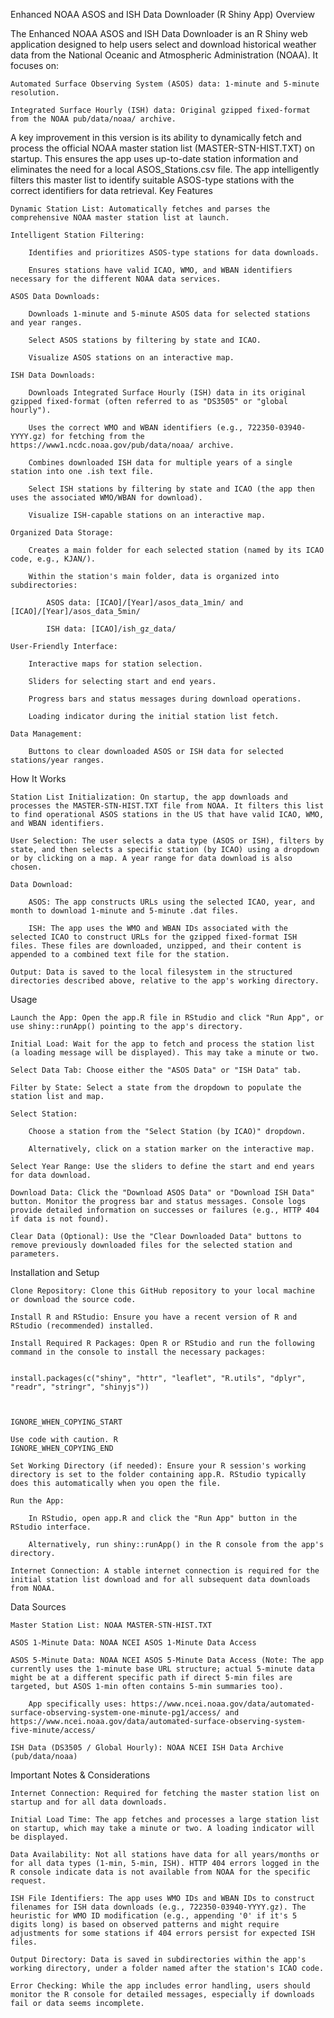 Enhanced NOAA ASOS and ISH Data Downloader (R Shiny App)
Overview

The Enhanced NOAA ASOS and ISH Data Downloader is an R Shiny web application designed to help users select and download historical weather data from the National Oceanic and Atmospheric Administration (NOAA). It focuses on:

    Automated Surface Observing System (ASOS) data: 1-minute and 5-minute resolution.

    Integrated Surface Hourly (ISH) data: Original gzipped fixed-format from the NOAA pub/data/noaa/ archive.

A key improvement in this version is its ability to dynamically fetch and process the official NOAA master station list (MASTER-STN-HIST.TXT) on startup. This ensures the app uses up-to-date station information and eliminates the need for a local ASOS_Stations.csv file. The app intelligently filters this master list to identify suitable ASOS-type stations with the correct identifiers for data retrieval.
Key Features

    Dynamic Station List: Automatically fetches and parses the comprehensive NOAA master station list at launch.

    Intelligent Station Filtering:

        Identifies and prioritizes ASOS-type stations for data downloads.

        Ensures stations have valid ICAO, WMO, and WBAN identifiers necessary for the different NOAA data services.

    ASOS Data Downloads:

        Downloads 1-minute and 5-minute ASOS data for selected stations and year ranges.

        Select ASOS stations by filtering by state and ICAO.

        Visualize ASOS stations on an interactive map.

    ISH Data Downloads:

        Downloads Integrated Surface Hourly (ISH) data in its original gzipped fixed-format (often referred to as "DS3505" or "global hourly").

        Uses the correct WMO and WBAN identifiers (e.g., 722350-03940-YYYY.gz) for fetching from the https://www1.ncdc.noaa.gov/pub/data/noaa/ archive.

        Combines downloaded ISH data for multiple years of a single station into one .ish text file.

        Select ISH stations by filtering by state and ICAO (the app then uses the associated WMO/WBAN for download).

        Visualize ISH-capable stations on an interactive map.

    Organized Data Storage:

        Creates a main folder for each selected station (named by its ICAO code, e.g., KJAN/).

        Within the station's main folder, data is organized into subdirectories:

            ASOS data: [ICAO]/[Year]/asos_data_1min/ and [ICAO]/[Year]/asos_data_5min/

            ISH data: [ICAO]/ish_gz_data/

    User-Friendly Interface:

        Interactive maps for station selection.

        Sliders for selecting start and end years.

        Progress bars and status messages during download operations.

        Loading indicator during the initial station list fetch.

    Data Management:

        Buttons to clear downloaded ASOS or ISH data for selected stations/year ranges.

How It Works

    Station List Initialization: On startup, the app downloads and processes the MASTER-STN-HIST.TXT file from NOAA. It filters this list to find operational ASOS stations in the US that have valid ICAO, WMO, and WBAN identifiers.

    User Selection: The user selects a data type (ASOS or ISH), filters by state, and then selects a specific station (by ICAO) using a dropdown or by clicking on a map. A year range for data download is also chosen.

    Data Download:

        ASOS: The app constructs URLs using the selected ICAO, year, and month to download 1-minute and 5-minute .dat files.

        ISH: The app uses the WMO and WBAN IDs associated with the selected ICAO to construct URLs for the gzipped fixed-format ISH files. These files are downloaded, unzipped, and their content is appended to a combined text file for the station.

    Output: Data is saved to the local filesystem in the structured directories described above, relative to the app's working directory.

Usage

    Launch the App: Open the app.R file in RStudio and click "Run App", or use shiny::runApp() pointing to the app's directory.

    Initial Load: Wait for the app to fetch and process the station list (a loading message will be displayed). This may take a minute or two.

    Select Data Tab: Choose either the "ASOS Data" or "ISH Data" tab.

    Filter by State: Select a state from the dropdown to populate the station list and map.

    Select Station:

        Choose a station from the "Select Station (by ICAO)" dropdown.

        Alternatively, click on a station marker on the interactive map.

    Select Year Range: Use the sliders to define the start and end years for data download.

    Download Data: Click the "Download ASOS Data" or "Download ISH Data" button. Monitor the progress bar and status messages. Console logs provide detailed information on successes or failures (e.g., HTTP 404 if data is not found).

    Clear Data (Optional): Use the "Clear Downloaded Data" buttons to remove previously downloaded files for the selected station and parameters.

Installation and Setup

    Clone Repository: Clone this GitHub repository to your local machine or download the source code.

    Install R and RStudio: Ensure you have a recent version of R and RStudio (recommended) installed.

    Install Required R Packages: Open R or RStudio and run the following command in the console to install the necessary packages:

          
    install.packages(c("shiny", "httr", "leaflet", "R.utils", "dplyr", "readr", "stringr", "shinyjs"))

        

    IGNORE_WHEN_COPYING_START

    Use code with caution. R
    IGNORE_WHEN_COPYING_END

    Set Working Directory (if needed): Ensure your R session's working directory is set to the folder containing app.R. RStudio typically does this automatically when you open the file.

    Run the App:

        In RStudio, open app.R and click the "Run App" button in the RStudio interface.

        Alternatively, run shiny::runApp() in the R console from the app's directory.

    Internet Connection: A stable internet connection is required for the initial station list download and for all subsequent data downloads from NOAA.

Data Sources

    Master Station List: NOAA MASTER-STN-HIST.TXT

    ASOS 1-Minute Data: NOAA NCEI ASOS 1-Minute Data Access

    ASOS 5-Minute Data: NOAA NCEI ASOS 5-Minute Data Access (Note: The app currently uses the 1-minute base URL structure; actual 5-minute data might be at a different specific path if direct 5-min files are targeted, but ASOS 1-min often contains 5-min summaries too).

        App specifically uses: https://www.ncei.noaa.gov/data/automated-surface-observing-system-one-minute-pg1/access/ and https://www.ncei.noaa.gov/data/automated-surface-observing-system-five-minute/access/

    ISH Data (DS3505 / Global Hourly): NOAA NCEI ISH Data Archive (pub/data/noaa)

Important Notes & Considerations

    Internet Connection: Required for fetching the master station list on startup and for all data downloads.

    Initial Load Time: The app fetches and processes a large station list on startup, which may take a minute or two. A loading indicator will be displayed.

    Data Availability: Not all stations have data for all years/months or for all data types (1-min, 5-min, ISH). HTTP 404 errors logged in the R console indicate data is not available from NOAA for the specific request.

    ISH File Identifiers: The app uses WMO IDs and WBAN IDs to construct filenames for ISH data downloads (e.g., 722350-03940-YYYY.gz). The heuristic for WMO ID modification (e.g., appending '0' if it's 5 digits long) is based on observed patterns and might require adjustments for some stations if 404 errors persist for expected ISH files.

    Output Directory: Data is saved in subdirectories within the app's working directory, under a folder named after the station's ICAO code.

    Error Checking: While the app includes error handling, users should monitor the R console for detailed messages, especially if downloads fail or data seems incomplete.
